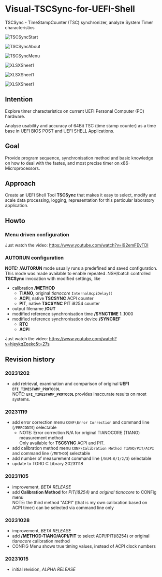 # Visual-TSCSync-for-UEFI-Shell
TSCSync - TimeStampCounter (TSC) synchronizer,  analyze System Timer characteristics

![TSCSyncStart](TSCSyncStart.png)

![TSCSyncAbout](TSCSyncAbout.png)

![TSCSyncMenu](TSCSyncMenu.png)

![XLSXSheet1](XLSXSheet1.png)

![XLSXSheet1](XLSXSheet2.png)

![XLSXSheet1](XLSXSheet3.png)

## Intention
Explore timer characteristics on current UEFI Personal Computer (PC) hardware.

Analyse usability and accuracy of 64Bit TSC (time stamp counter) as
a time base in UEFI BIOS POST and UEFI SHELL Applications.

## Goal
Provide program sequence, synchronisation method and basic 
knowledge on how to deal with the fastes, and most precise timer
on x86-Microprocessors.

## Approach
Create an UEFI Shell Tool **TSCSync** that makes it easy to select, modify
and scale data processing, logging, representation for this particular laboratory
application.

## Howto
### Menu driven configuration
Just watch the video: https://www.youtube.com/watch?v=I92emFEyTDI

### AUTORUN configuration
**NOTE:** **/AUTORUN** mode usually runs a predefined and saved configuration.
This mode was made available to enable repeated .NSH/batch controlled
**TSCSync** invocation with modified settings, like
* calibration **/METHOD**
	* **TIANO**, original *tianocore* `InternalAcpiDelay()`
	* **ACPI**, native **TSCSYNC** ACPI counter
	* **PIT**, native **TSCSYNC** PIT i8254 counter
* output filename **/OUT**
* modified reference synchronisation time **/SYNCTIME** 1..1000
* modified reference synchronisation device **/SYNCREF**
	* **RTC**
	* **ACPI**

Just watch the video: https://www.youtube.com/watch?v=hjeykqZqekc&t=27s

## Revision history
### 20231202
* add retrieval, examination and comparison of original **UEFI** **`EFI_TIMESTAMP_PROTOCOL`**<br>
  NOTE: **`EFI_TIMESTAMP_PROTOCOL`** provides inaccurate results on most systems.
### 20231119
* add error correction menu `CONF\Error Correction` and command line (`/ERRCODIS`) selectable
	* NOTE: Error correction N/A for original TIANOCORE (TIANO) measurement method<br>
	  Only available for **TSCSYNC** ACPI and PIT.
* add calibration method menu `CONF\Calibration Method TIANO/PIT/ACPI` and command line (`/METHOD`)  selectable
* add number of measurement command line (`/NUM:0/1/2/3`)  selectable
* update to TORO C Library 20231118
### 20231105
* improvement, *BETA RELEASE*
* add **Calibration Method** for *PIT(i8254)* and *original tianocore* to CONFig menu<br>
  NOTE: the third method "ACPI" (that is my own calibration based on ACPI timer) can be selected via command line only
### 20231028
* improvement, *BETA RELEASE*
* add **/METHOD:TIANO/ACPI/PIT** to select ACPI/PIT(i8254) or original *tianocore* calibration method
* CONFIG Menu shows true timing values, instead of ACPI clock numbers
### 20231015
* initial revision, *ALPHA RELEASE*
